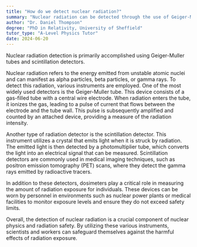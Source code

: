 ```yaml
---
title: "How do we detect nuclear radiation?"
summary: "Nuclear radiation can be detected through the use of Geiger-Muller tubes or scintillation detectors."
author: "Dr. Daniel Thompson"
degree: "PhD in Relativity, University of Sheffield"
tutor_type: "A-Level Physics Tutor"
date: 2024-06-20
---
```


Nuclear radiation detection is primarily accomplished using Geiger-Muller tubes and scintillation detectors.

Nuclear radiation refers to the energy emitted from unstable atomic nuclei and can manifest as alpha particles, beta particles, or gamma rays. To detect this radiation, various instruments are employed. One of the most widely used detectors is the Geiger-Muller tube. This device consists of a gas-filled tube with a central wire electrode. When radiation enters the tube, it ionizes the gas, leading to a pulse of current that flows between the electrode and the tube wall. This pulse is subsequently amplified and counted by an attached device, providing a measure of the radiation intensity.

Another type of radiation detector is the scintillation detector. This instrument utilizes a crystal that emits light when it is struck by radiation. The emitted light is then detected by a photomultiplier tube, which converts the light into an electrical signal that can be measured. Scintillation detectors are commonly used in medical imaging techniques, such as positron emission tomography (PET) scans, where they detect the gamma rays emitted by radioactive tracers.

In addition to these detectors, dosimeters play a critical role in measuring the amount of radiation exposure for individuals. These devices can be worn by personnel in environments such as nuclear power plants or medical facilities to monitor exposure levels and ensure they do not exceed safety limits.

Overall, the detection of nuclear radiation is a crucial component of nuclear physics and radiation safety. By utilizing these various instruments, scientists and workers can safeguard themselves against the harmful effects of radiation exposure.
    